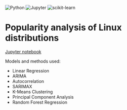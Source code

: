 ![Python](https://img.shields.io/badge/Python-14354C?style=for-the-badge&logo=python&logoColor=white)
![Jupyter](https://img.shields.io/badge/Jupyter-gray?style=for-the-badge&logo=Jupyter)
![scikit-learn](https://img.shields.io/badge/scikit--learn-%23F7931E.svg?style=for-the-badge&logo=scikit-learn&logoColor=white)

# Popularity analysis of Linux distributions

[Jupyter notebook](linux_distros.ipynb)

Models and methods used:
- Linear Regression
- ARIMA
- Autocorrelation
- SARIMAX
- K-Means Clustering
- Principal Component Analysis
- Random Forest Regression